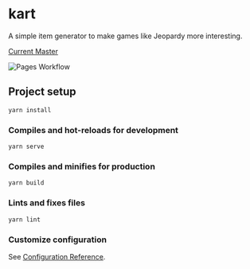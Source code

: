 # kart

A simple item generator to make games like Jeopardy more interesting.

[Current Master](https://marblenix.github.io/kart)

![Pages Workflow](https://github.com/marblenix/kart/workflows/Release%20workflow/badge.svg)


## Project setup
```
yarn install
```

### Compiles and hot-reloads for development
```
yarn serve
```

### Compiles and minifies for production
```
yarn build
```

### Lints and fixes files
```
yarn lint
```

### Customize configuration
See [Configuration Reference](https://cli.vuejs.org/config/).
